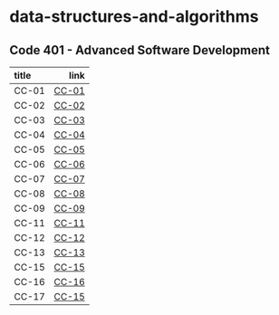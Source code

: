 # data-structures-and-algorithms

## Code 401 - Advanced Software Development

| title         |                                                  link |
| :------------ | ----------------------------------------------------: |
| CC-01         | [CC-01](./array/array.md)                             |
| CC-02         | [CC-02](./array-insert-shift/array-insert-shift.md)   |
| CC-03         | [CC-03](./array-binary-search/array-binary-search.md) |
| CC-04         | [CC-04](./sum_interview/sum-array-matrix.md)          |
| CC-05         | [CC-05](./linked_lists/README.md)                     |
| CC-06         | [CC-06](./linked-list-insertions/linked_list.md)      |
| CC-07         | [CC-07](./linked-list-insertions/linked_list.md)      |
| CC-08         | [CC-08](./linked-list-zip/README.md)                  |
| CC-09         | [CC-09](./stack-and-queue/README.md)                  |
| CC-11         | [CC-11](./stack-queue-pseudo/README.md)               |
| CC-12         | [CC-12](./stack-queue-animal-shelter/README.md)       |
| CC-13         | [CC-13](./stack-queue-brackets/README.md)             |
| CC-15         | [CC-15](./trees/README.md)                            |
| CC-16         | [CC-16](./tree-max/README.md)                         |
| CC-17         | [CC-15](./tree-breadth-first/README.md)               |
